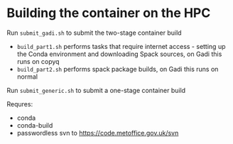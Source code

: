 # Building the container on the HPC

Run `submit_gadi.sh` to submit the two-stage container build

* `build_part1.sh` performs tasks that require internet access - setting up the
  Conda environment and downloading Spack sources, on Gadi this runs on copyq
* `build_part2.sh` performs spack package builds, on Gadi this runs on normal

Run `submit_generic.sh` to submit a one-stage container build

Requres:
 - conda
 - conda-build
 - passwordless svn to https://code.metoffice.gov.uk/svn
